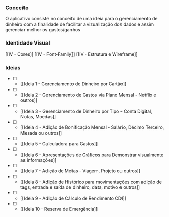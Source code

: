 ### Conceito
O aplicativo consiste no conceito de uma ideia para o gerenciamento de dinheiro com a finalidade de facilitar a vizualização dos dados e assim gerenciar melhor os gastos/ganhos

### Identidade Visual
[[IV - Cores]]
[[IV - Font-Family]]
[[IV - Estrutura e Wireframe]]

### Ideias
- [ ] - [[Ideia 1 - Gerenciamento de Dinheiro por Cartão]]
- [ ] - [[Ideia 2 - Gerenciamento de Gastos via Plano Mensal - Netflix e outros]]
- [ ] - [[Ideia 3 - Gerenciamento de Dinheiro por Tipo - Conta Digital, Notas, Moedas]]
- [ ] - [[Ideia 4 - Adição de Bonificação Mensal - Salário, Décimo Terceiro, Mesada ou outros]]
- [ ] - [[Ideia 5 - Calculadora para Gastos]]
- [ ] - [[Ideia 6 - Apresentações de Gráficos para Demonstrar visualmente as informações]]
- [ ] - [[Ideia 7 - Adição de Metas - Viagem, Projeto ou outros]]
- [ ] - [[Ideia 8 - Adição de Histórico para movimentações com adição de tags, entrada e saída de dinheiro, data, motivo e outros]]
- [ ] - [[Ideia 9 - Adição de Cálculo de Rendimento CDI]]
- [ ] - [[Ideia 10 - Reserva de Emergência]]



